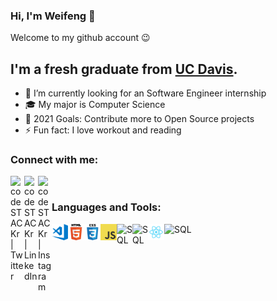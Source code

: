 ### Hi, I'm Weifeng 👋

Welcome to my github account 😉

## I'm a fresh graduate from [UC Davis](https://www.ucdavis.edu/).

- 👦 I’m currently looking for an Software Engineer internship
- 🎓 My major is Computer Science
- 🥅 2021 Goals: Contribute more to Open Source projects
- ⚡ Fun fact: I love workout and reading

### Connect with me:
[<img align="left" alt="codeSTACKr | Twitter" width="22px" src="https://cdn.jsdelivr.net/npm/simple-icons@v3/icons/twitter.svg" />][twitter]
[<img align="left" alt="codeSTACKr | LinkedIn" width="22px" src="https://cdn.jsdelivr.net/npm/simple-icons@v3/icons/linkedin.svg" />][linkedin]
[<img align="left" alt="codeSTACKr | Instagram" width="22px" src="https://cdn.jsdelivr.net/npm/simple-icons@v3/icons/instagram.svg" />][instagram]

<br />

### Languages and Tools:

<img align="left" alt="Visual Studio Code" width="26px" src="https://raw.githubusercontent.com/github/explore/80688e429a7d4ef2fca1e82350fe8e3517d3494d/topics/visual-studio-code/visual-studio-code.png" />

<img align="left" alt="HTML5" width="26px" src="https://raw.githubusercontent.com/github/explore/80688e429a7d4ef2fca1e82350fe8e3517d3494d/topics/html/html.png" />

<img align="left" alt="CSS3" width="26px" src="https://raw.githubusercontent.com/github/explore/80688e429a7d4ef2fca1e82350fe8e3517d3494d/topics/css/css.png" />

<img align="left" alt="JavaScript" width="26px" src="https://raw.githubusercontent.com/github/explore/80688e429a7d4ef2fca1e82350fe8e3517d3494d/topics/javascript/javascript.png" />

<img align="left" alt="SQL" width="25px" src="https://upload.wikimedia.org/wikipedia/commons/c/c3/Python-logo-notext.svg"/>

<img align="left" alt="SQL" width="25px" src="https://upload.wikimedia.org/wikipedia/commons/1/18/ISO_C%2B%2B_Logo.svg"/>

<img align="left" alt="React" width="26px" src="https://raw.githubusercontent.com/github/explore/80688e429a7d4ef2fca1e82350fe8e3517d3494d/topics/react/react.png" />

<img align="left" alt="SQL" width="60px" src="https://upload.wikimedia.org/wikipedia/commons/3/38/SQLite370.svg" />

<br />
<br />

[twitter]: https://twitter.com/KENKONG19
[instagram]: https://www.instagram.com/kenkong_03014/
[linkedin]: https://www.linkedin.com/in/weifeng-jiang-95115419a/

